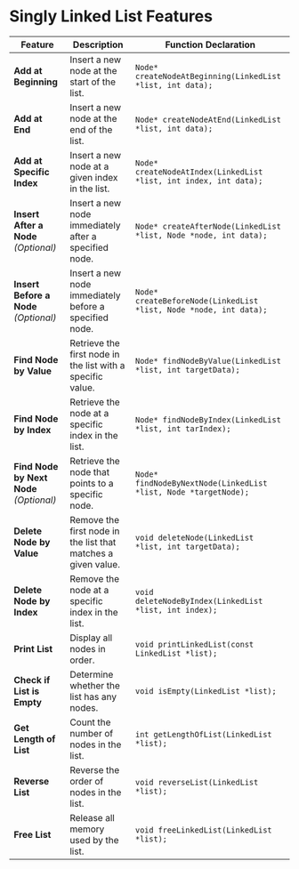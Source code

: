 # Singly Linked List Features

| Feature | Description | Function Declaration |
|---------|-------------|--------------------|
| **Add at Beginning** | Insert a new node at the start of the list. | `Node* createNodeAtBeginning(LinkedList *list, int data);` |
| **Add at End** | Insert a new node at the end of the list. | `Node* createNodeAtEnd(LinkedList *list, int data);` |
| **Add at Specific Index** | Insert a new node at a given index in the list. | `Node* createNodeAtIndex(LinkedList *list, int index, int data);` |
| **Insert After a Node** *(Optional)* | Insert a new node immediately after a specified node. | `Node* createAfterNode(LinkedList *list, Node *node, int data);` |
| **Insert Before a Node** *(Optional)* | Insert a new node immediately before a specified node. | `Node* createBeforeNode(LinkedList *list, Node *node, int data);` |
| **Find Node by Value** | Retrieve the first node in the list with a specific value. | `Node* findNodeByValue(LinkedList *list, int targetData);` |
| **Find Node by Index** | Retrieve the node at a specific index in the list. | `Node* findNodeByIndex(LinkedList *list, int tarIndex);` |
| **Find Node by Next Node** *(Optional)* | Retrieve the node that points to a specific node. | `Node* findNodeByNextNode(LinkedList *list, Node *targetNode);` |
| **Delete Node by Value** | Remove the first node in the list that matches a given value. | `void deleteNode(LinkedList *list, int targetData);` |
| **Delete Node by Index** | Remove the node at a specific index in the list. | `void deleteNodeByIndex(LinkedList *list, int index);` |
| **Print List** | Display all nodes in order. | `void printLinkedList(const LinkedList *list);` |
| **Check if List is Empty** | Determine whether the list has any nodes. | `void isEmpty(LinkedList *list);` |
| **Get Length of List** | Count the number of nodes in the list. | `int getLengthOfList(LinkedList *list);` |
| **Reverse List** | Reverse the order of nodes in the list. | `void reverseList(LinkedList *list);` |
| **Free List** | Release all memory used by the list. | `void freeLinkedList(LinkedList *list);` |

